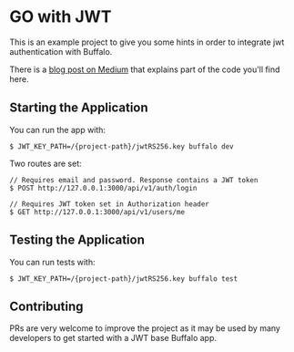 # GO with JWT

This is an example project to give you some hints in order to integrate jwt authentication with Buffalo.

There is a [blog post on Medium](https://medium.com/@francescodonzello/jwt-and-go-buffalo-4cce3ae73723) that explains part of the code you'll find here.


## Starting the Application

You can run the app with:

	$ JWT_KEY_PATH=/{project-path}/jwtRS256.key buffalo dev

Two routes are set:

	// Requires email and password. Response contains a JWT token
	$ POST http://127.0.0.1:3000/api/v1/auth/login

	// Requires JWT token set in Authorization header
	$ GET http://127.0.0.1:3000/api/v1/users/me 

## Testing the Application

You can run tests with:

	$ JWT_KEY_PATH=/{project-path}/jwtRS256.key buffalo test

## Contributing

PRs are very welcome to improve the project as it may be used by many developers to get started with a JWT base Buffalo app.
